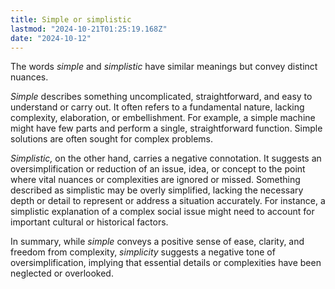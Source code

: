 ```yaml
---
title: Simple or simplistic
lastmod: "2024-10-21T01:25:19.168Z"
date: "2024-10-12"
---
```


The words _simple_ and _simplistic_ have similar meanings but convey distinct nuances.

_Simple_ describes something uncomplicated, straightforward, and easy to understand or carry out. It often refers to a fundamental nature, lacking complexity, elaboration, or embellishment. For example, a simple machine might have few parts and perform a single, straightforward function. Simple solutions are often sought for complex problems.

_Simplistic,_ on the other hand, carries a negative connotation. It suggests an oversimplification or reduction of an issue, idea, or concept to the point where vital nuances or complexities are ignored or missed. Something described as simplistic may be overly simplified, lacking the necessary depth or detail to represent or address a situation accurately. For instance, a simplistic explanation of a complex social issue might need to account for important cultural or historical factors.

In summary, while _simple_ conveys a positive sense of ease, clarity, and freedom from complexity, _simplicity_ suggests a negative tone of oversimplification, implying that essential details or complexities have been neglected or overlooked.
